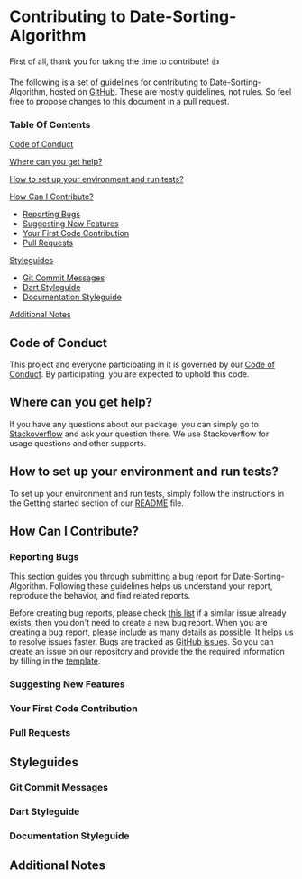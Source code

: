 # Contributing to Date-Sorting-Algorithm

First of all, thank you for taking the time to contribute! :+1:

The following is a set of guidelines for contributing to Date-Sorting-Algorithm, hosted on [GitHub](https://github.com/marcelhans/date_sorting_algorithm). These are mostly guidelines, not rules. So feel free to propose changes to this document in a pull request.

### Table Of Contents

[Code of Conduct](#code-of-conduct)

[Where can you get help?](#where-can-you-get-help)

[How to set up your environment and run tests?](#how-to-set-up-your-environment-and-run-tests)

[How Can I Contribute?](#how-can-i-contribute)
  * [Reporting Bugs](#reporting-bugs)
  * [Suggesting New Features](#suggesting-new-features)
  * [Your First Code Contribution](#your-first-code-contribution)
  * [Pull Requests](#pull-requests)

[Styleguides](#styleguides)
  * [Git Commit Messages](#git-commit-messages)
  * [Dart Styleguide](#dart-styleguide)
  * [Documentation Styleguide](#documentation-styleguide)

[Additional Notes](#additional-notes)

## Code of Conduct

This project and everyone participating in it is governed by our [Code of Conduct](CODE_OF_CONDUCT.md). By participating, you are expected to uphold this code.

## Where can you get help?

If you have any questions about our package, you can simply go to [Stackoverflow](https://stackoverflow.com/) and ask your question there. We use Stackoverflow for usage questions and other supports.

## How to set up your environment and run tests?

To set up your environment and run tests, simply follow the instructions in the Getting started section of our [README](README.md) file.

## How Can I Contribute?

### Reporting Bugs

This section guides you through submitting a bug report for Date-Sorting-Algorithm. Following these guidelines helps us understand your report, reproduce the behavior, and find related reports.

Before creating bug reports, please check [this list](https://github.com/marcelhans/date_sorting_algorithm/issues) if a similar issue already exists, then you don't need to create a new bug report. When you are creating a bug report, please include as many details as possible. It helps us to resolve issues faster.
Bugs are tracked as [GitHub issues](https://github.com/marcelhans/date_sorting_algorithm/issues). So you can create an issue on our repository and provide the the required information by filling in the [template](.github/issue_template.md).

### Suggesting New Features

### Your First Code Contribution

### Pull Requests

## Styleguides

### Git Commit Messages

### Dart Styleguide

### Documentation Styleguide

## Additional Notes
